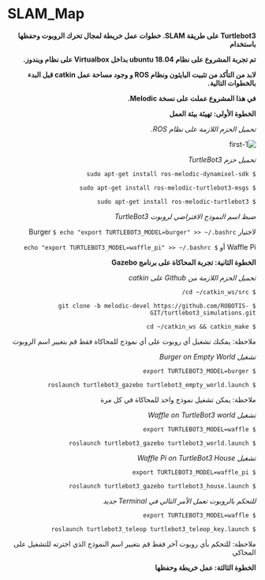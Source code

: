 # SLAM_Map

<div dir="rtl">

**Turtlebot3 على طريقة SLAM. خطوات عمل خريطة لمجال تحرك الروبوت وحفظها باستخدام**

 **تم تجربة المشروع على نظام ubuntu 18.04 بداخل Virtualbox على نظام ويندوز.**
  
 **لابد من التأكد من تثبيت البايثون ونظام ROS و وجود مساحة عمل catkin قبل البدء بالخطوات التالية.**
  
  **في هذا المشروع عملت على نسخة Melodic.**
  
  
 **الخطوة الأولى: تهيئة بيئة العمل**

_تحميل الحزم اللازمة على نظام ROS._

  ![1-first](https://user-images.githubusercontent.com/55546717/130168116-44159582-9f18-488a-a6ca-c05c743db957.PNG)

_تحميل حزم TurtleBot3_

 `$ sudo apt-get install ros-melodic-dynamixel-sdk`
 
`$ sudo apt-get install ros-melodic-turtlebot3-msgs`
 
`$ sudo apt-get install ros-melodic-turtlebot3`

_ضبط اسم النموذج الافتراضي لروبوت TurtleBot3_

لاختيار Burger `$ echo "export TURTLEBOT3_MODEL=burger" >> ~/.bashrc`
 
Waffle Pi أو `$ echo "export TURTLEBOT3_MODEL=waffle_pi" >> ~/.bashrc`


**الخطوة الثانية: تجربة المحاكاة على برنامج Gazebo**

_تحميل الحزم اللازمة من Github على catkin_

`$ cd ~/catkin_ws/src/`
 
`$ git clone -b melodic-devel https://github.com/ROBOTIS-GIT/turtlebot3_simulations.git`
 
`$ cd ~/catkin_ws && catkin_make`

ملاحظة: يمكنك تشغيل أي روبوت على أي نموذج للمحاكاة فقط قم بتغيير اسم الروبوت

_تشغيل Burger on Empty World_

`$ export TURTLEBOT3_MODEL=burger`
 
`$ roslaunch turtlebot3_gazebo turtlebot3_empty_world.launch`

ملاحظة: يمكن تشغيل نموذج واحد للمحاكاة في كل مرة

_تشغيل Waffle on TurtleBot3 world_

`$ export TURTLEBOT3_MODEL=waffle`
 
`$ roslaunch turtlebot3_gazebo turtlebot3_world.launch`

_تشغيل Waffle Pi on TurtleBot3 House_

`$ export TURTLEBOT3_MODEL=waffle_pi`
 
`$ roslaunch turtlebot3_gazebo turtlebot3_house.launch`

_للتحكم بالروبوت تعمل الأمر التالي في Terminal جديد_

`$ export TURTLEBOT3_MODEL=waffle`
 
`$ roslaunch turtlebot3_teleop turtlebot3_teleop_key.launch`

ملاحظة: للتحكم بأي روبوت آخر فقط قم بتغيير اسم النموذج الذي اخترته للتشغيل على المحاكي


**الخطوة الثالثة: عمل خريطة وحفظها**
</div>
